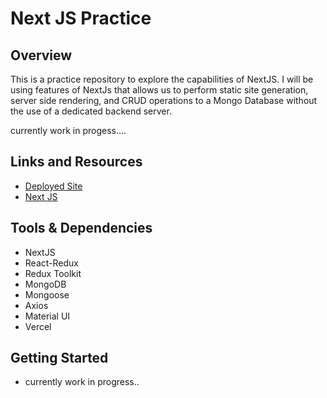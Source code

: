 # Next JS Practice

## Overview

This is a practice repository to explore the capabilities of NextJS. I will be using features of NextJs that allows us to perform static site generation, server side rendering, and CRUD operations to a Mongo Database without the use of a dedicated backend server.

currently work in progess....

## Links and Resources

- [Deployed Site](https://nextjs-practice-virtual-store.vercel.app/)
- [Next JS](https://nextjs.org/docs/getting-started)

## Tools & Dependencies

- NextJS
- React-Redux
- Redux Toolkit
- MongoDB
- Mongoose
- Axios
- Material UI
- Vercel

## Getting Started

- currently work in progress..
